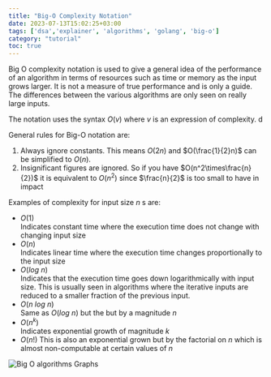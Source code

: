 ```yaml
---
title: "Big-O Complexity Notation"
date: 2023-07-13T15:02:25+03:00
tags: ['dsa','explainer', 'algorithms', 'golang', 'big-o']
category: "tutorial"
toc: true
---
```

Big O complexity notation is used to give a general idea of the performance of an algorithm in terms of resources such as time or memory as the input grows larger. It is not a measure of true performance and is only a guide. The differences between the various algorithms are only seen on really large inputs.  

The notation uses the syntax $O(v)$ where $v$ is an expression of complexity.
d

General rules for Big-O notation are:

1. Always ignore constants.
   This means $O(2n)$ and $O(\frac{1}{2}n)$ can be simplified to $O(n)$.
2. Insignificant figures are ignored.
   So if you have $O(n^2\times\frac{n}{2})$ it is equivalent to $O(n^2)$ since $\frac{n}{2}$ is too small to have in impact

Examples of complexity for input size $n$ s are:

- $O(1)$  
  Indicates constant time where the execution time does not change with changing input size
- $O(n)$  
  Indicates linear time where the execution time changes proportionally to the input size
- $O(log \ n)$  
  Indicates that the execution time goes down logarithmically with input size. This is usually seen in algorithms where the iterative inputs are reduced to a smaller fraction of the previous input.  
- $O(n\ log \ n)$  
  Same as $O(log \ n)$ but the but by a magnitude $n$
- $O(n^k)$  
  Indicates exponential growth of magnitude $k$
- $O(n!)$
  This is also an exponential grown but by the factorial on $n$ which is almost non-computable at certain values of $n$

![Big O algorithms Graphs](/big_o_algos_graph.png "Big O Algorithms")
